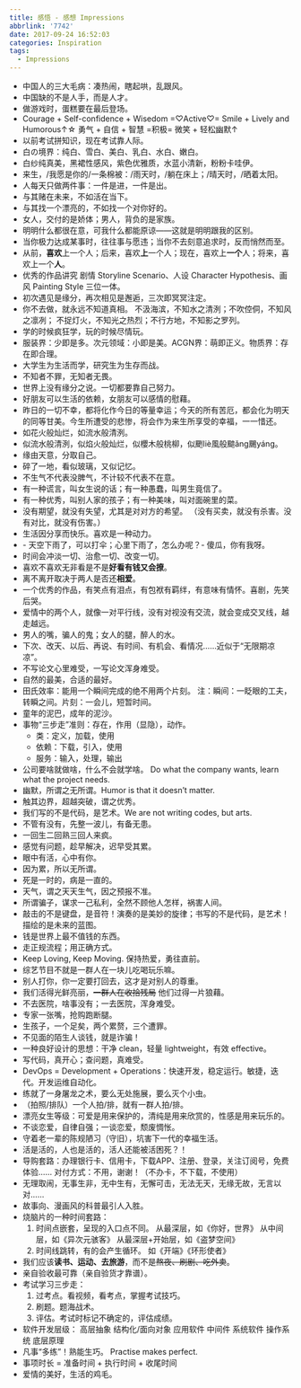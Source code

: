 ```yaml
---
title: 感悟 - 感想 Impressions
abbrlink: '7742'
date: 2017-09-24 16:52:03
categories: Inspiration
tags:
  - Impressions
---
```


- 中国人的三大毛病：凑热闹，瞎起哄，乱跟风。
- 中国缺的不是人手，而是人才。
- 做游戏时，蛋糕要在最后登场。
- Courage + Self-confidence + Wisedom =♡Active♡= Smile + Lively and Humorous↑☆
  勇气 + 自信 + 智慧 =积极= 微笑 + 轻松幽默↑
- 以前考试拼知识，现在考试靠人际。
- 白の境界：纯白、雪白、美白、乳白、水白、嫩白。
- 白纱纯真美，黑裙性感风，紫色优雅质，水蓝小清新，粉粉卡哇伊。
- 来生，/我愿是你的/一条棉被：/雨天时，/躺在床上；/晴天时，/晒着太阳。
- 人每天只做两件事：一件是进，一件是出。
- 与其赌在未来，不如活在当下。
- 与其找一个漂亮的，不如找一个对你好的。
- 女人，交付的是娇体；男人，背负的是家族。
- 明明什么都很在意，可我什么都能原谅——这就是明明跟我的区别。
- 当你极力达成某事时，往往事与愿违；当你不去刻意追求时，反而悄然而至。
- 从前，**喜欢**上一个人；后来，喜欢**上**一个人；现在，喜欢上**一个**人；将来，喜欢上一个**人**。
- 优秀的作品讲究 剧情 Storyline Scenario、人设 Character Hypothesis、画风 Painting Style 三位一体。
- 初次遇见是缘分，再次相见是邂逅，三次即冥冥注定。
- 你不去做，就永远不知道真相。
  不汲海滨，不知水之清洌；不吹倥侗，不知风之凛冽；
  不捉灯火，不知光之热烈；不行方地，不知影之罗列。
- 学的时候疯狂学，玩的时候尽情玩。
- 服装界：少即是多。次元领域：小即是美。ACGN界：萌即正义。物质界：存在即合理。
- 大学生为生活而学，研究生为生存而战。
- 不知者不罪，无知者无畏。
- 世界上没有缘分之说。一切都要靠自己努力。
- 好朋友可以生活的依赖，女朋友可以感情的慰藉。
- 昨日的一切不幸，都将化作今日的等量幸运；今天的所有苦厄，都会化为明天的同等甘美。今生所遭受的悲惨，将会作为来生所享受的幸福，一一惜还。
- 如花火般灿烂，如流水般清洌。
- 似流水般清洌，似焰火般灿烂，似櫻木般桃柳，似颲liè風般䬓ǎng颺yáng。
- 缘由天意，分取自己。
- 碎了一地，看似玻璃，又似记忆。
- 不生气不代表没脾气，不计较不代表不在意。
- 有一种谎言，叫女生说的话；有一种愚蠢，叫男生竟信了。
- 有一种优秀，叫别人家的孩子；有一种美味，叫对面碗里的菜。
- 没有期望，就没有失望，尤其是对对方的希望。
 （没有买卖，就没有杀害。没有对比，就没有伤害。）
- 生活因分享而快乐。喜欢是一种动力。
- \- 天空下雨了，可以打伞；心里下雨了，怎么办呢？- 傻瓜，你有我呀。
- 时间会冲淡一切、治愈一切、改变一切。
- 喜欢不喜欢无非看是不是**好看有钱又会撩**。
- 离不离开取决于两人是否还**相爱**。
- 一个优秀的作品，有笑点有泪点，有包袱有羁绊，有意味有情怀。喜剧，先笑后哭。
- 爱情中的两个人，就像一对平行线，没有对视没有交流，就会变成交叉线，越走越远。
- 男人的嘴，骗人的鬼；女人的腿，醉人的水。
- 下次、改天、以后、再说、有时间、有机会、看情况……近似于“无限期凉凉”。
- 不写论文心里难受，一写论文浑身难受。
- 自然的最美，合适的最好。
- 田氏效率：能用一个瞬间完成的绝不用两个片刻。
  注：瞬间：一眨眼的工夫，转瞬之间。片刻：一会儿，短暂时间。
- 童年的泥巴，成年的泥沙。
- 事物“三步走”准则：存在，作用（显隐），动作。
  - 类：定义，加载，使用
  - 依赖：下载，引入，使用
  - 服务：输入，处理，输出
- 公司要啥就做啥，什么不会就学啥。
  Do what the company wants, learn what the project needs.
- 幽默，所谓之无所谓。Humor is that it doesn’t matter.
- 触其边界，超越突破，谓之优秀。
- 我们写的不是代码，是艺术。We are not writing codes, but arts.
- 不管有没有，先整一波儿，有备无患。
- 一回生二回熟三回人来疯。
- 感觉有问题，趁早解决，迟早受其累。
- 眼中有活，心中有你。
- 因为累，所以无所谓。
- 死是一时的，病是一直的。
- 天气，谓之天天生气，因之预报不准。
- 所谓骗子，谋求一己私利，全然不顾他人怎样，祸害人间。
- 敲击的不是键盘，是音符！演奏的是美妙的旋律；书写的不是代码，是艺术！描绘的是未来的蓝图。
- 钱是世界上最不值钱的东西。
- 走正规流程；用正确方式。
- Keep Loving, Keep Moving. 保持热爱，勇往直前。
- 综艺节目不就是一群人在一块儿吃喝玩乐嘛。
- 别人打你，你一定要打回去，这才是对别人的尊重。
- 我们活得光鲜亮丽，~~一群人在收拾残局~~ 他们过得一片狼藉。
- 不去医院，啥事没有；一去医院，浑身难受。
- 专家一张嘴，抢购跑断腿。
- 生孩子，一个足矣，两个累赘，三个遭罪。
- 不见面的陌生人谈钱，就是诈骗！
- 一种良好设计的思想：干净 clean，轻量 lightweight，有效 effective。
- 写代码，真开心；查问题，真难受。
- DevOps = Development + Operations：快速开发，稳定运行。敏捷，迭代。开发运维自动化。
- 练就了一身屠龙之术，要么无处施展，要么灭个小虫。
- （拍照/排队）一个人拍/排，就有一群人拍/排。
- 漂亮女生等级：可爱是用来保护的，清纯是用来欣赏的，性感是用来玩乐的。
- 不谈恋爱，自律自强；一谈恋爱，颓废惆怅。
- 守着老一辈的陈规陋习（守旧），坑害下一代的幸福生活。
- 活是活的，人也是活的，活人还能被活困死？！
- 导购套路：办理银行卡、信用卡，下载APP、注册、登录，关注订阅号，免费体验……
  对付方式：不用，谢谢！（不办卡，不下载，不使用）
- 无理取闹，无事生非，无中生有，无懈可击，无法无天，无缘无故，无言以对……
- 故事向、漫画风的科普最引人入胜。
- 烧脑片的一种时间套路：
  1. 时间点嵌套，呈现的入口点不同。
  从最深层，如《你好，世界》
  从中间层，如《异次元骇客》
  从最深层+开始层，如《盗梦空间》
  2. 时间线跳转，有的会产生循环。
  如《开端》《环形使者》
- 我们应该**读书、运动、去旅游**，而不是~~熬夜、刷剧、吃外卖~~。
- 亲自验收最可靠（亲自验货才靠谱）。
- 考试学习三步走：
  1. 过考点。看视频，看考点，掌握考试技巧。
  2. 刷题。题海战术。
  3. 评估。考试时标记不确定的，评估成绩。
- 软件开发层级：
高层抽象
结构化/面向对象
应用软件
中间件
系统软件
操作系统
底层原理
- 凡事“多练”！熟能生巧。
  Practise makes perfect.
- 事项时长 = 准备时间 + 执行时间 + 收尾时间
- 爱情的美好，生活的鸡毛。

